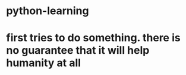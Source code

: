# python-learning
# first tries to do something. there is no guarantee that it will help humanity at all
